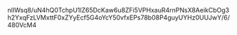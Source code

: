 nlIWsq8/uN4hQ0TchpU1lZ65DcKaw6u8ZFi5VPHxauR4rnPNsX8AeikCbOg3h2YxqFzLVMxttF0xZYyEcf5G4oYcY50vfxEPs78b08P4guyUYHz0UUJwY/6/480VcM4
